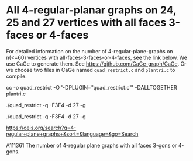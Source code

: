 # All 4-regular-planar graphs on 24, 25 and 27 vertices with all faces 3-faces or 4-faces
For detailed information on the number of 4-regular-plane-graphs on n(<=60) vertices with all-faces-3-faces-or-4-faces, see the link below. We use CaGe to generate them. See https://github.com/CaGe-graph/CaGe. Or we choose two files in CaGe named `quad_restrict.c` and    `plantri.c`  to compile. 

cc -o quad_restrict -O '-DPLUGIN="quad_restrict.c"' -DALLTOGETHER plantri.c




./quad_restrict -q -F3F4 -d 27 -g

./quad_restrict -q -F3F4 -d 27 -g




https://oeis.org/search?q=4-regular+plane+graphs+&sort=&language=&go=Search

A111361		The number of 4-regular plane graphs with all faces 3-gons or 4-gons.
